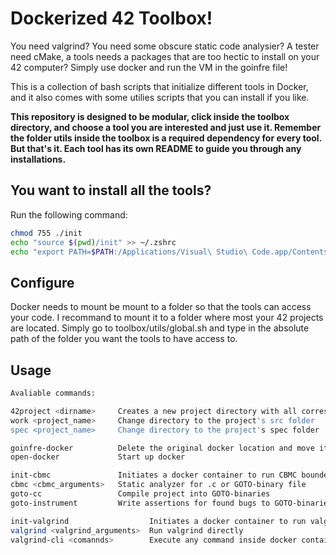 # Dockerized 42 Toolbox!

You need valgrind? You need some obscure static code analysier? A tester need cMake, a tools needs a packages that are too hectic to install on your 42 computer? Simply use docker and run the VM in the goinfre file!

This is a collection of bash scripts that initialize different tools in Docker, and it also comes with some utilies scripts that you can install if you like.

**This repository is designed to be modular, click inside the toolbox directory, and choose a tool you are interested and just use it. Remember the folder utils inside the toolbox is a required dependency for every tool. But that's it. Each tool has its own README to guide you through any installations.**

## You want to install all the tools?

Run the following command:

```bash
chmod 755 ./init
echo "source $(pwd)/init" >> ~/.zshrc
echo "export PATH=$PATH:/Applications/Visual\ Studio\ Code.app/Contents/Resources/app/bin" >> ~/.zshrc
```

## Configure

Docker needs to mount be mount to a folder so that the tools can access your code. I recommand to mount it to a folder where most your 42 projects are located. Simply go to toolbox/utils/global.sh and type in the absolute path of the folder you want the tools to have access to.

## Usage

```bash
Avaliable commands:

42project <dirname>     Creates a new project directory with all corresponding testing tools and development tools.
work <project_name>     Change directory to the project's src folder
spec <project_name>     Change directory to the project's spec folder

goinfre-docker          Delete the original docker location and move it to goinfre
open-docker             Start up docker

init-cbmc               Initiates a docker container to run CBMC bounded model checker
cbmc <cbmc_arguments>   Static analyzer for .c or GOTO-binary file
goto-cc                 Compile project into GOTO-binaries
goto-instrument         Write assertions for found bugs to GOTO-binaries (for testsuit generation)

init-valgrind                  Initiates a docker container to run valgrind
valgrind <valgrind_arguments>  Run valgrind directly
valgrind-cli <comannds>        Execute any command inside docker container without entering it
```